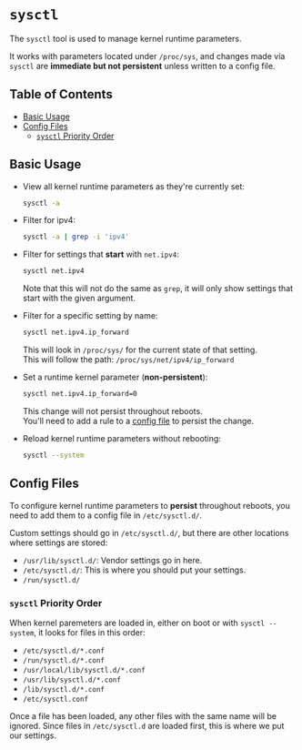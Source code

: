 # `sysctl`

The `sysctl` tool is used to manage kernel runtime parameters.  

It works with parameters located under `/proc/sys`, and changes made via `sysctl` 
are **immediate but not persistent** unless written to a config file.

## Table of Contents
* [Basic Usage](#basic-usage) 
* [Config Files](#config-files) 
    * [`sysctl` Priority Order](#sysctl-priority-order) 

## Basic Usage

* View all kernel runtime parameters as they're currently set:
  ```bash
  sysctl -a
  ```

* Filter for ipv4:
  ```bash
  sysctl -a | grep -i 'ipv4'  
  ```

* Filter for settings that **start** with `net.ipv4`:
  ```bash
  sysctl net.ipv4             
  ```
  Note that this will not do the same as `grep`, it will only show settings that start
  with the given argument.  

* Filter for a specific setting by name:
  ```bash
  sysctl net.ipv4.ip_forward
  ```
  This will look in `/proc/sys/` for the current state of that setting.  
  This will follow the path: `/proc/sys/net/ipv4/ip_forward`

* Set a runtime kernel parameter (**non-persistent**):
  ```bash
  sysctl net.ipv4.ip_forward=0
  ```
  This change will not persist throughout reboots.  
  You'll need to add a rule to a [config file](#config-files) to persist the change. 


* Reload kernel runtime parameters without rebooting:
  ```bash
  sysctl --system
  ```

## Config Files

To configure kernel runtime parameters to **persist** throughout reboots, you need to
add them to a config file in `/etc/sysctl.d/`.  

Custom settings should go in `/etc/sysctl.d/`, but there are other locations where
settings are stored:  

* `/usr/lib/sysctl.d/`: Vendor settings go in here. 
* `/etc/sysctl.d/`: This is where you should put your settings.  
* `/run/sysctl.d/`



### `sysctl` Priority Order
When kernel paremeters are loaded in, either on boot or with `sysctl --system`, it
looks for files in this order:

* `/etc/sysctl.d/*.conf`
* `/run/sysctl.d/*.conf`
* `/usr/local/lib/sysctl.d/*.conf`
* `/usr/lib/sysctl.d/*.conf`
* `/lib/sysctl.d/*.conf`
* `/etc/sysctl.conf`

Once a file has been loaded, any other files with the same name will be ignored. 
Since files in `/etc/sysctl.d` are loaded first, this is where we put our settings.  

